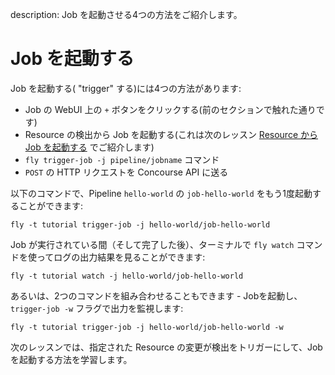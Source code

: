 description: Job を起動させる4つの方法をご紹介します。

# Job を起動する

Job を起動する( "trigger" する)には4つの方法があります:

* Job の WebUI 上の `+` ボタンをクリックする(前のセクションで触れた通りです)
* Resource の検出から Job を起動する(これは次のレッスン [Resource から Job を起動する](/basics/triggers/) でご紹介します)
* `fly trigger-job -j pipeline/jobname` コマンド
* `POST` の HTTP リクエストを Concourse API に送る

以下のコマンドで、Pipeline `hello-world` の `job-hello-world` をもう1度起動することができます:

```
fly -t tutorial trigger-job -j hello-world/job-hello-world
```

Job が実行されている間（そして完了した後）、ターミナルで `fly watch` コマンドを使ってログの出力結果を見ることができます:

```
fly -t tutorial watch -j hello-world/job-hello-world
```

あるいは、2つのコマンドを組み合わせることもできます - Jobを起動し、`trigger-job -w` フラグで出力を監視します:

```
fly -t tutorial trigger-job -j hello-world/job-hello-world -w
```

次のレッスンでは、指定された Resource の変更が検出をトリガーにして、Job を起動する方法を学習します。
